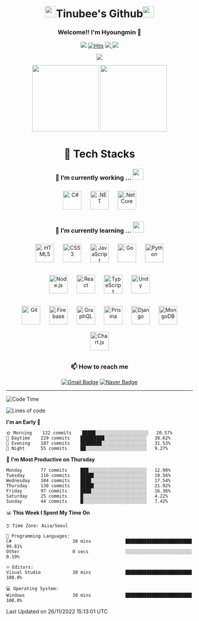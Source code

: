 <div align="center">
    
# <img src="https://emojis.slackmojis.com/emojis/images/1531849430/4246/blob-sunglasses.gif?1531849430" width="30"/>Tinubee's Github<img src="https://slackmojis.com/emojis/1973-mario_luigi_dance/image/1643514230/mario_luigi_dance.gif?1643514230" width="30"/> 

### Welcome!! I'm Hyoungmin 👋
![](https://visitor-badge.glitch.me/badge?page_id=Tinubee) [![Hits](https://hits.seeyoufarm.com/api/count/incr/badge.svg?url=https%3A%2F%2Fgithub.com%2Fgjbae1212%2FTinubee&count_bg=%2379C83D&title_bg=%23555555&icon=&icon_color=%2312DB1E&title=hits&edge_flat=false)](https://hits.seeyoufarm.com) <a href="https://www.instagram.com/k_hyoungmin/">
    <img src="http://img.shields.io/badge/-Instagram-5C5C5C?style=flat&logo=Instagram&link=https://www.instagram.com/k_hyoungmin/" />
</a> <a href="https://open.kakao.com/o/sLtyVr5d">
    <img src="http://img.shields.io/badge/-KakaoTalk-5C5C5C?style=flat&logo=KakaoTalk&link=https://open.kakao.com/o/sLtyVr5d" />
</a>

<img src="https://user-images.githubusercontent.com/53461370/169808419-1817fa15-0d19-423e-8eea-5d6d99b2a509.gif"/>

<p>
  <img height="180em" src="https://user-images.githubusercontent.com/53461370/178887226-28650e81-aa61-4fdb-81cb-554b1f6e98a4.gif">
  <img height="180em" src="https://github-readme-stats.vercel.app/api/top-langs/?username=Tinubee&show_icons=true&hide_border=false&title_color=B470B6&text_color=75EDB2&icon_color=B470B6&layout=compact&bg_color=193549">
</p>


# 🚀 Tech Stacks

### 🔭 I’m currently working  ... <img src="https://user-images.githubusercontent.com/53461370/178982398-f846a9b5-94d2-45f9-81eb-eab3f1a9d547.gif" width="30">
<img style="margin:10px" src="https://profilinator.rishav.dev/skills-assets/csharp-original.svg" alt="C#" height="50" />
<img style="margin:10px" src="https://profilinator.rishav.dev/skills-assets/dot-net-original-wordmark.svg" alt=".NET" height="50" />
<img style="margin:10px" src="https://profilinator.rishav.dev/skills-assets/dotnetcore.png" alt=".Net Core" height="50" /> 

### 🌱 I’m currently learning ... <img src="https://media.giphy.com/media/WUlplcMpOCEmTGBtBW/giphy.gif" width="30">
<div>
<dl>
    <img style="margin: 10px" src="https://profilinator.rishav.dev/skills-assets/html5-original-wordmark.svg" alt="HTML5" height="50" />
    <img style="margin: 10px" src="https://profilinator.rishav.dev/skills-assets/css3-original-wordmark.svg" alt="CSS3" height="50" />
    <img style="margin: 10px" src="https://profilinator.rishav.dev/skills-assets/javascript-original.svg" alt="JavaScript" height="50" /> 
    <img style="margin: 10px" src="https://profilinator.rishav.dev/skills-assets/go-original.svg" alt="Go" height="50" />
    <img style="margin: 10px" src="https://profilinator.rishav.dev/skills-assets/python-original.svg" alt="Python" height="50" /> 
</dl>
</div>
<div>
<dl>
    <img style="margin: 10px" src="https://profilinator.rishav.dev/skills-assets/nodejs-original-wordmark.svg" alt="Node.js" height="50" />  
    <img style="margin: 10px" src="https://profilinator.rishav.dev/skills-assets/react-original-wordmark.svg" alt="React" height="50" />  
    <img style="margin: 10px" src="https://profilinator.rishav.dev/skills-assets/typescript-original.svg" alt="TypeScript" height="50" />
    <img style="margin: 10px" src="https://profilinator.rishav.dev/skills-assets/unity.png" alt="Unity" height="50" width="50" />
</dl>
</div>
<div>
<dl>
    <img style="margin: 10px" src="https://profilinator.rishav.dev/skills-assets/git-scm-icon.svg" alt="Git" height="50" />  
    <img style="margin: 10px" src="https://profilinator.rishav.dev/skills-assets/firebase.png" alt="Firebase" height="50" width="50" />  
    <img style="margin: 10px" src="https://profilinator.rishav.dev/skills-assets/graphql.png" alt="GraphQL" height="50" /> 
    <img style="margin: 10px" src="https://profilinator.rishav.dev/skills-assets/prisma.png" alt="Prisma" height="50" />  
    <img style="margin: 10px" src="https://profilinator.rishav.dev/skills-assets/django-original.svg" alt="Django" height="50" />  
    <img style="margin: 10px" src="https://profilinator.rishav.dev/skills-assets/mongodb-original-wordmark.svg" alt="MongoDB" height="50" />  
    <img style="margin: 10px" src="https://profilinator.rishav.dev/skills-assets/logo-title.svg" alt="Chart.js" height="50" /> 
</dl>
</div>

### 📫 How to reach me
[![Gmail Badge](https://img.shields.io/badge/Gmail-d14836?style=for-the-badge&logo=Gmail&logoColor=white&link=mailto:rlagud2005@gmail.com)](mailto:rlagud2005@gmail.com)
[![Naver Badge](https://img.shields.io/badge/Naver-03C75A?style=for-the-badge&logo=Naver&logoColor=white&link=mailto:rlagud2005@naver.com)](mailto:rlagud2005@naver.com)
</div>

***


<!--START_SECTION:waka-->
![Code Time](http://img.shields.io/badge/Code%20Time-628%20hrs%2030%20mins-blue)

![Lines of code](https://img.shields.io/badge/From%20Hello%20World%20I%27ve%20Written-790%20Thousand%20lines%20of%20code-blue)

**I'm an Early 🐤** 

```text
🌞 Morning    122 commits    █████░░░░░░░░░░░░░░░░░░░░   20.57% 
🌆 Daytime    229 commits    █████████░░░░░░░░░░░░░░░░   38.62% 
🌃 Evening    187 commits    ████████░░░░░░░░░░░░░░░░░   31.53% 
🌙 Night      55 commits     ██░░░░░░░░░░░░░░░░░░░░░░░   9.27%

```
📅 **I'm Most Productive on Thursday** 

```text
Monday       77 commits     ███░░░░░░░░░░░░░░░░░░░░░░   12.98% 
Tuesday      116 commits    █████░░░░░░░░░░░░░░░░░░░░   19.56% 
Wednesday    104 commits    ████░░░░░░░░░░░░░░░░░░░░░   17.54% 
Thursday     130 commits    █████░░░░░░░░░░░░░░░░░░░░   21.92% 
Friday       97 commits     ████░░░░░░░░░░░░░░░░░░░░░   16.36% 
Saturday     25 commits     █░░░░░░░░░░░░░░░░░░░░░░░░   4.22% 
Sunday       44 commits     █░░░░░░░░░░░░░░░░░░░░░░░░   7.42%

```


📊 **This Week I Spent My Time On** 

```text
⌚︎ Time Zone: Asia/Seoul

💬 Programming Languages: 
C#                       30 mins             █████████████████████████   99.81% 
Other                    0 secs              ░░░░░░░░░░░░░░░░░░░░░░░░░   0.19%

🔥 Editors: 
Visual Studio            30 mins             █████████████████████████   100.0%

💻 Operating System: 
Windows                  30 mins             █████████████████████████   100.0%

```


 Last Updated on 26/11/2022 15:13:01 UTC
<!--END_SECTION:waka-->


<!--
[![Tinubee's wakatime stats](https://github-readme-stats.vercel.app/api/wakatime?username=Tinubee)](https://github.com/anuraghazra/github-readme-stats)
**Tinubee/Tinubee** is a ✨ _special_ ✨ repository because its `README.md` (this file) appears on your GitHub profile.


